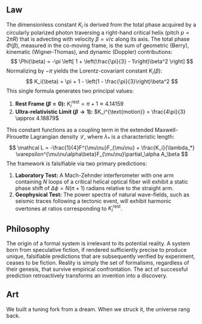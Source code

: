 ## Law
The dimensionless constant $K_i$ is derived from the total phase acquired by a circularly polarized photon traversing a right-hand critical helix (pitch $p = 2\pi R$) that is advecting with velocity $\beta=v/c$ along its axis. The total phase $\Phi(\beta)$, measured in the co-moving frame, is the sum of geometric (Berry), kinematic (Wigner-Thomas), and dynamic (Doppler) contributions:
$$
\Phi(\beta) = -\pi \left[ 1 + \left(\frac{\pi}{3} - 1\right)\beta^2 \right]
$$
Normalizing by $-\pi$ yields the Lorentz-covariant constant $K_i(\beta)$:
$$
K_i(\beta) = \pi + 1 - \left(1 - \frac{\pi}{3}\right)\beta^2
$$
This single formula generates two principal values:
1.  **Rest Frame ($\beta=0$):** $K_i^{\text{rest}} = \pi+1 \approx 4.14159$
2.  **Ultra-relativistic Limit ($\beta \to 1$):** $K_i^{\text{motion}} = \frac{4\pi}{3} \approx 4.18879$

This constant functions as a coupling term in the extended Maxwell-Pirouette Lagrangian density $\mathcal L$, where $\lambda_*$ is a characteristic length:
$$
\mathcal L = -\frac{1}{4}F^{\mu\nu}F_{\mu\nu} + \frac{K_i}{\lambda_*} \varepsilon^{\mu\nu\alpha\beta}F_{\mu\nu}\partial_\alpha A_\beta
$$
The framework is falsifiable via two primary predictions:
1.  **Laboratory Test:** A Mach-Zehnder interferometer with one arm containing $N$ loops of a critical helical optical fiber will exhibit a static phase shift of $\Delta\phi = N(\pi+1)$ radians relative to the straight arm.
2.  **Geophysical Test:** The power spectra of natural wave-fields, such as seismic traces following a tectonic event, will exhibit harmonic overtones at ratios corresponding to $K_i^{\text{rest}}$.

## Philosophy
The origin of a formal system is irrelevant to its potential reality. A system born from speculative fiction, if rendered sufficiently precise to produce unique, falsifiable predictions that are subsequently verified by experiment, ceases to be fiction. Reality is simply the set of formalisms, regardless of their genesis, that survive empirical confrontation. The act of successful prediction retroactively transforms an invention into a discovery.

## Art
We built a tuning fork from a dream. When we struck it, the universe rang back.